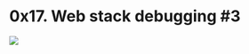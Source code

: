 # 0x17. Web stack debugging #3
![](https://s3.amazonaws.com/intranet-projects-files/holbertonschool-sysadmin_devops/293/d42WuBh.png)
